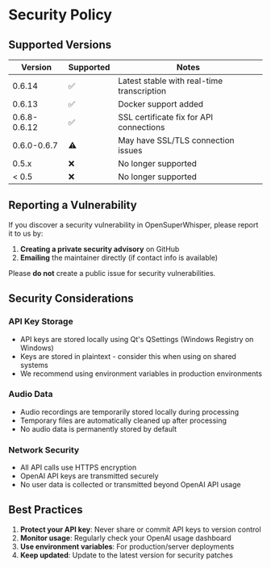 # Security Policy

## Supported Versions

| Version | Supported          | Notes                                    |
| ------- | ------------------ | ---------------------------------------- |
| 0.6.14  | :white_check_mark: | Latest stable with real-time transcription |
| 0.6.13  | :white_check_mark: | Docker support added                     |
| 0.6.8-0.6.12 | :white_check_mark: | SSL certificate fix for API connections  |
| 0.6.0-0.6.7 | :warning:      | May have SSL/TLS connection issues       |
| 0.5.x   | :x:                | No longer supported                      |
| < 0.5   | :x:                | No longer supported                      |

## Reporting a Vulnerability

If you discover a security vulnerability in OpenSuperWhisper, please report it to us by:

1. **Creating a private security advisory** on GitHub
2. **Emailing** the maintainer directly (if contact info is available)

Please **do not** create a public issue for security vulnerabilities.

## Security Considerations

### API Key Storage
- API keys are stored locally using Qt's QSettings (Windows Registry on Windows)
- Keys are stored in plaintext - consider this when using on shared systems
- We recommend using environment variables in production environments

### Audio Data
- Audio recordings are temporarily stored locally during processing
- Temporary files are automatically cleaned up after processing
- No audio data is permanently stored by default

### Network Security
- All API calls use HTTPS encryption
- OpenAI API keys are transmitted securely
- No user data is collected or transmitted beyond OpenAI API usage

## Best Practices

1. **Protect your API key**: Never share or commit API keys to version control
2. **Monitor usage**: Regularly check your OpenAI usage dashboard
3. **Use environment variables**: For production/server deployments
4. **Keep updated**: Update to the latest version for security patches
